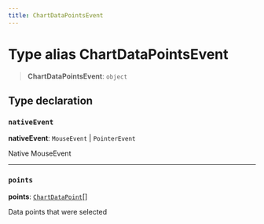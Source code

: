 ```yaml
---
title: ChartDataPointsEvent
---
```


# Type alias ChartDataPointsEvent

> **ChartDataPointsEvent**: `object`

## Type declaration

### `nativeEvent`

**nativeEvent**: `MouseEvent` \| `PointerEvent`

Native MouseEvent

***

### `points`

**points**: [`ChartDataPoint`](../../sdk-ui/type-aliases/type-alias.ChartDataPoint.md)[]

Data points that were selected
